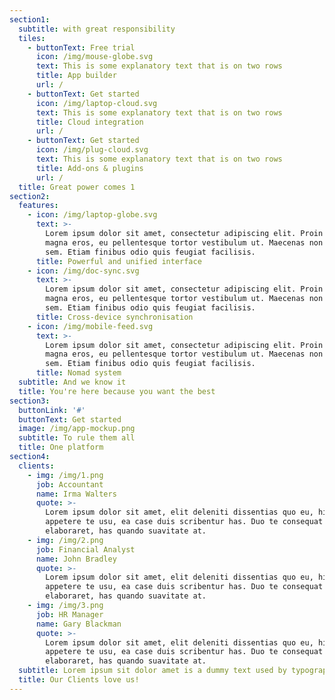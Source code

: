 ```yaml
---
section1:
  subtitle: with great responsibility
  tiles:
    - buttonText: Free trial
      icon: /img/mouse-globe.svg
      text: This is some explanatory text that is on two rows
      title: App builder
      url: /
    - buttonText: Get started
      icon: /img/laptop-cloud.svg
      text: This is some explanatory text that is on two rows
      title: Cloud integration
      url: /
    - buttonText: Get started
      icon: /img/plug-cloud.svg
      text: This is some explanatory text that is on two rows
      title: Add-ons & plugins
      url: /
  title: Great power comes 1
section2:
  features:
    - icon: /img/laptop-globe.svg
      text: >-
        Lorem ipsum dolor sit amet, consectetur adipiscing elit. Proin ornare
        magna eros, eu pellentesque tortor vestibulum ut. Maecenas non massa
        sem. Etiam finibus odio quis feugiat facilisis.
      title: Powerful and unified interface
    - icon: /img/doc-sync.svg
      text: >-
        Lorem ipsum dolor sit amet, consectetur adipiscing elit. Proin ornare
        magna eros, eu pellentesque tortor vestibulum ut. Maecenas non massa
        sem. Etiam finibus odio quis feugiat facilisis.
      title: Cross-device synchronisation
    - icon: /img/mobile-feed.svg
      text: >-
        Lorem ipsum dolor sit amet, consectetur adipiscing elit. Proin ornare
        magna eros, eu pellentesque tortor vestibulum ut. Maecenas non massa
        sem. Etiam finibus odio quis feugiat facilisis.
      title: Nomad system
  subtitle: And we know it
  title: You're here because you want the best
section3:
  buttonLink: '#'
  buttonText: Get started
  image: /img/app-mockup.png
  subtitle: To rule them all
  title: One platform
section4:
  clients:
    - img: /img/1.png
      job: Accountant
      name: Irma Walters
      quote: >-
        Lorem ipsum dolor sit amet, elit deleniti dissentias quo eu, hinc minim
        appetere te usu, ea case duis scribentur has. Duo te consequat
        elaboraret, has quando suavitate at.
    - img: /img/2.png
      job: Financial Analyst
      name: John Bradley
      quote: >-
        Lorem ipsum dolor sit amet, elit deleniti dissentias quo eu, hinc minim
        appetere te usu, ea case duis scribentur has. Duo te consequat
        elaboraret, has quando suavitate at.
    - img: /img/3.png
      job: HR Manager
      name: Gary Blackman
      quote: >-
        Lorem ipsum dolor sit amet, elit deleniti dissentias quo eu, hinc minim
        appetere te usu, ea case duis scribentur has. Duo te consequat
        elaboraret, has quando suavitate at.
  subtitle: Lorem ipsum sit dolor amet is a dummy text used by typography industry
  title: Our Clients love us!
---
```


